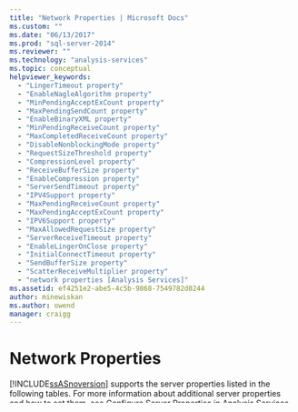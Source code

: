 ```yaml
---
title: "Network Properties | Microsoft Docs"
ms.custom: ""
ms.date: "06/13/2017"
ms.prod: "sql-server-2014"
ms.reviewer: ""
ms.technology: "analysis-services"
ms.topic: conceptual
helpviewer_keywords: 
  - "LingerTimeout property"
  - "EnableNagleAlgorithm property"
  - "MinPendingAcceptExCount property"
  - "MaxPendingSendCount property"
  - "EnableBinaryXML property"
  - "MinPendingReceiveCount property"
  - "MaxCompletedReceiveCount property"
  - "DisableNonblockingMode property"
  - "RequestSizeThreshold property"
  - "CompressionLevel property"
  - "ReceiveBufferSize property"
  - "EnableCompression property"
  - "ServerSendTimeout property"
  - "IPV4Support property"
  - "MaxPendingReceiveCount property"
  - "MaxPendingAcceptExCount property"
  - "IPV6Support property"
  - "MaxAllowedRequestSize property"
  - "ServerReceiveTimeout property"
  - "EnableLingerOnClose property"
  - "InitialConnectTimeout property"
  - "SendBufferSize property"
  - "ScatterReceiveMultiplier property"
  - "network properties [Analysis Services]"
ms.assetid: ef4251e2-abe5-4c5b-9868-7549782d0244
author: minewiskan
ms.author: owend
manager: craigg
---
```

# Network Properties
  [!INCLUDE[ssASnoversion](../../includes/ssasnoversion-md.md)] supports the server properties listed in the following tables. For more information about additional server properties and how to set them, see [Configure Server Properties in Analysis Services](server-properties-in-analysis-services.md).  
  
 **Applies to:** Multidimensional and Tabular server mode  
  
## General  
 `ListenOnlyOnLocalConnections`  
 A Boolean property that identifies whether to listen only on local connections, for example localhost.  
  
## Listener  
 `IPV4Support`  
 A signed 32-bit integer property that defines support for IPv4 protocol. This property has one of the values listed in the following table:  
  
|Value|Description|  
|-----------|-----------------|  
|*0*|IPv4 disabled; clients can't connect.|  
|*1*|(Default) IPv4 is required; server won't start if it cannot listen to IPv4.|  
|*2*|IPv4 is optional; server tries to listen to IPv4 but starts even if unable to.|  
  
 `IPV6Support`  
 A signed 32-bit integer property that defines support for IPv6 protocol. This property has one of the values listed in the following table:  
  
|Value|Description|  
|-----------|-----------------|  
|*0*|IPv6 disabled; clients can't connect.|  
|*1*|(Default) IPv6 is required; server won't start if it cannot listen to IPv6.|  
|*2*|IPv6 is optional; server tries to listen to IPv6 but starts even if unable to.|  
  
 `MaxAllowedRequestSize`  
 An advanced property that you should not change, except under the guidance of [!INCLUDE[msCoName](../../includes/msconame-md.md)] support.  
  
 `RequestSizeThreshold`  
 An advanced property that you should not change, except under the guidance of [!INCLUDE[msCoName](../../includes/msconame-md.md)] support.  
  
 `ServerReceiveTimeout`  
 An advanced property that you should not change, except under the guidance of [!INCLUDE[msCoName](../../includes/msconame-md.md)] support.  
  
 `ServerSendTimeout`  
 An advanced property that you should not change, except under the guidance of [!INCLUDE[msCoName](../../includes/msconame-md.md)] support.  
  
## Requests  
 `EnableBinaryXML`  
 A Boolean property that specifies whether the server will recognize requests binary xml format.  
  
 `EnableCompression`  
 A Boolean property that specifies whether compression is enabled for requests.  
  
## Responses  
 `CompressionLevel`  
 An advanced property that you should not change, except under the guidance of [!INCLUDE[msCoName](../../includes/msconame-md.md)] support.  
  
 `EnableBinaryXML`  
 A Boolean property that specifies whether the server is enabled for binary xml responses.  
  
 `EnableCompression`  
 A Boolean property that specifies whether compression is enabled for responses to client requests.  
  
## TCP  
 `InitialConnectTimeout`  
 An advanced property that you should not change, except under the guidance of [!INCLUDE[msCoName](../../includes/msconame-md.md)] support.  
  
 `MaxCompletedReceiveCount`  
 An advanced property that you should not change, except under the guidance of [!INCLUDE[msCoName](../../includes/msconame-md.md)] support.  
  
 `MaxPendingAcceptExCount`  
 An advanced property that you should not change, except under the guidance of [!INCLUDE[msCoName](../../includes/msconame-md.md)] support.  
  
 `MaxPendingReceiveCount`  
 An advanced property that you should not change, except under the guidance of [!INCLUDE[msCoName](../../includes/msconame-md.md)] support.  
  
 `MaxPendingSendCount`  
 An advanced property that you should not change, except under the guidance of [!INCLUDE[msCoName](../../includes/msconame-md.md)] support.  
  
 `MinPendingAcceptExCount`  
 An advanced property that you should not change, except under the guidance of [!INCLUDE[msCoName](../../includes/msconame-md.md)] support.  
  
 `MinPendingReceiveCount`  
 An advanced property that you should not change, except under the guidance of [!INCLUDE[msCoName](../../includes/msconame-md.md)] support.  
  
 `ScatterReceiveMultiplier`  
 An advanced property that you should not change, except under the guidance of [!INCLUDE[msCoName](../../includes/msconame-md.md)] support.  
  
 `SocketOptions\ DisableNonblockingMode`  
 An advanced property that you should not change, except under the guidance of [!INCLUDE[msCoName](../../includes/msconame-md.md)] support.  
  
 `SocketOptions\ EnableLingerOnClose`  
 An advanced property that you should not change, except under the guidance of [!INCLUDE[msCoName](../../includes/msconame-md.md)] support.  
  
 `SocketOptions\EnableNagleAlgorithm`  
 An advanced property that you should not change, except under the guidance of [!INCLUDE[msCoName](../../includes/msconame-md.md)] support.  
  
 `SocketOptions\ LingerTimeout`  
 An advanced property that you should not change, except under the guidance of [!INCLUDE[msCoName](../../includes/msconame-md.md)] support.  
  
 `SocketOptions\ ReceiveBufferSize`  
 An advanced property that you should not change, except under the guidance of [!INCLUDE[msCoName](../../includes/msconame-md.md)] support.  
  
 `SocketOptions\ SendBufferSize`  
 An advanced property that you should not change, except under the guidance of [!INCLUDE[msCoName](../../includes/msconame-md.md)] support.  
  
## See Also  
 [Configure Server Properties in Analysis Services](server-properties-in-analysis-services.md)   
 [Determine the Server Mode of an Analysis Services Instance](../instances/determine-the-server-mode-of-an-analysis-services-instance.md)  
  
  

